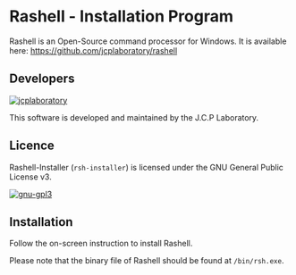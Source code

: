 # Rashell - Installation Program
Rashell is an Open-Source command processor for Windows.
It is available here: https://github.com/jcplaboratory/rashell

Developers
--------------------------------------------
[![jcplaboratory](https://www.jcplaboratory.org/wp-content/uploads/2016/08/nav-banner_ra_large.png?w=250)](http://jcplaboratory.org)

This software is developed and maintained by the J.C.P Laboratory.


Licence
--------------------------------------------

Rashell-Installer (`rsh-installer`) is licensed under the GNU General Public License v3.

[![gnu-gpl3](https://www.gnu.org/graphics/gplv3-127x51.png)](https://www.gnu.org/licenses/gpl-3.0.en.html)


Installation
--------------------------------------------
Follow the on-screen instruction to install Rashell.

Please note that the binary file of Rashell should be found at `/bin/rsh.exe`.

